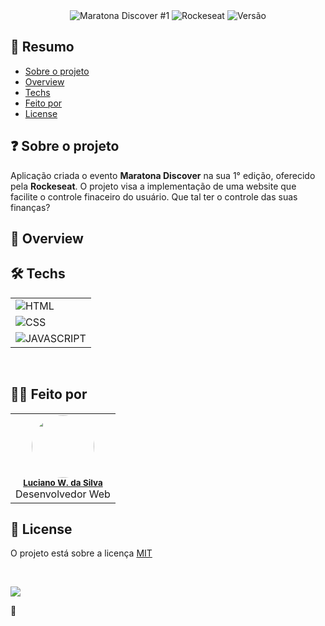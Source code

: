 <!-- <div align="center">
  <img src=".github/assets/cover.svg" >
</div> -->

<div align="center">
  <img src="https://img.shields.io/badge/Maratona%20Discover%20-%231-9466FF?style=for-the-badge" alt="Maratona Discover #1" />
  <img src="https://img.shields.io/badge/evento%20da-rockeseat-9466FF?style=for-the-badge" alt="Rockeseat" />
  <img src="https://img.shields.io/badge/Versão%3F-under%20construction-FFD666?style=for-the-badge" alt="Versão" />
</div>

## 📓 Resumo

- [Sobre o projeto](#sobre-o-projeto)
- [Overview](#overview)
- [Techs](#techs)
- [Feito por](#feito-por)
- [License](#license)

## ❓ Sobre o projeto

Aplicação criada o evento **Maratona Discover** na sua 1° edição, oferecido pela **Rockeseat**. O projeto visa a implementação de uma website que facilite o controle finaceiro do usuário. Que tal ter o controle das suas finanças?

## 🚀 Overview

<!-- <div align="center">
  <img src=".github/assets/overview.png" alt="Frontend" />
</div> -->

## 🛠️ Techs

<table>
  <tr>
    <td>
      <img src="https://img.shields.io/badge/html-FFD666?style=for-the-badge" alt="HTML" />
    </td>
  </tr>
  <tr>
    <td>
      <img src="https://img.shields.io/badge/css-FFD666?style=for-the-badge" alt="CSS" />
    </td>
  </tr>
  <tr>
    <td>
      <img src="https://img.shields.io/badge/javascript-FFD666?style=for-the-badge" alt="JAVASCRIPT" />
    </td>
  </tr>
</table>

<br/>

## 👨‍💻 Feito por

<table>
  <tr>
    <td align="center"><img style="border-radius: 50%;" src="https://avatars3.githubusercontent.com/u/36344130?s=460&u=8f38afb60832d4576570ab1672894ac935e65db6&v=4" width="100px;" alt=""/><br /><sub><b><a href="https://linkedin.com/in/lucianoweslen11" title="Luciano">Luciano W. da Silva</a></b></sub><br/>Desenvolvedor Web</td>
  </tr>
</table>

## 📜 License

O projeto está sobre a licença [MIT](./LICENSE)

<br/>

![](https://img.shields.io/badge/Nunca%20esque%C3%A7a%20de-aproveitar%20todos%20os%20momentos-informational?style=for-the-badge&logo=quote&logoColor=white&color=f4a261)

🧡
